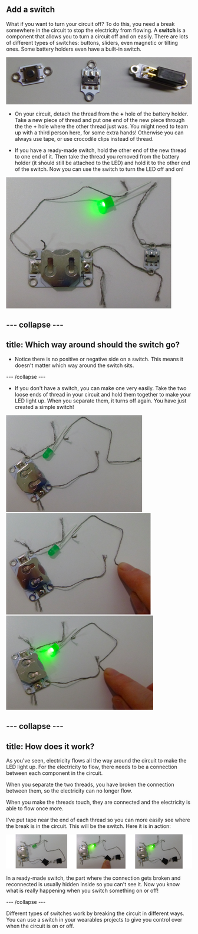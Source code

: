 ## Add a switch

What if you want to turn your circuit off? To do this, you need a break somewhere in the circuit to stop the electricity from flowing. A **switch** is a component that allows you to turn a circuit off and on easily. There are lots of different types of switches: buttons, sliders, even magnetic or tilting ones. Some battery holders even have a built-in switch. 

![](images/switches.png)

+ On your circuit, detach the thread from the **+** hole of the battery holder. Take a new piece of thread and put one end of the new piece through the the **+** hole where the other thread just was. You might need to team up with a third person here, for some extra hands! Otherwise you can always use tape, or use crocodile clips instead of thread.

+ If you have a ready-made switch, hold the other end of the new thread to one end of it. Then take the thread you removed from the battery holder (it should still be attached to the LED) and hold it to the other end of the switch. Now you can use the switch to turn the LED off and on!

![](images/switch_on_thread.png)

--- collapse ---
---
title: Which way around should the switch go?
---

+ Notice there is no positive or negative side on a switch. This means it doesn't matter which way around the switch sits.

--- /collapse ---

+ If you don't have a switch, you can make one very easily. Take the two loose ends of thread in your circuit and hold them together to make your LED light up. When you separate them, it turns off again. You have just created a simple switch! 

![](images/switch_diy_thread_a.png)
![](images/switch_diy_thread_b.png)
![](images/switch_diy_thread_c.png)

--- collapse ---
---
title: How does it work?
---

As you've seen, electricity flows all the way around the circuit to make the LED light up. For the electricity to flow, there needs to be a connection between each component in the circuit. 

When you separate the two threads, you have broken the connection between them, so the electricity can no longer flow.

When you make the threads touch, they are connected and the electricity is able to flow once more. 

I've put tape near the end of each thread so you can more easily see where the break is in the circuit. This will be the switch. Here it is in action:

![](images/switch_diy_tape_abc_120_650.png)

In a ready-made switch, the part where the connection gets broken and reconnected is usually hidden inside so you can't see it. Now you know what is really happening when you switch something on or off! 

--- /collapse ---

Different types of switches work by breaking the circuit in different ways. You can use a switch in your wearables projects to give you control over when the circuit is on or off.
